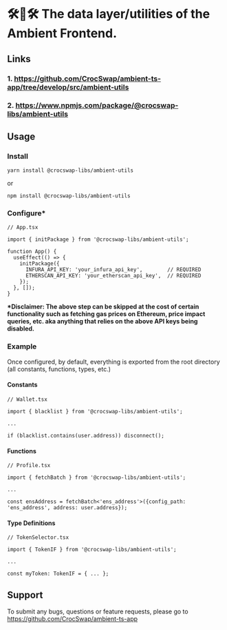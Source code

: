 # 🛠🐊🛠 The data layer/utilities of the Ambient Frontend.

## Links

### 1. https://github.com/CrocSwap/ambient-ts-app/tree/develop/src/ambient-utils

### 2. https://www.npmjs.com/package/@crocswap-libs/ambient-utils

## Usage

### Install
```
yarn install @crocswap-libs/ambient-utils
```
or

```
npm install @crocswap-libs/ambient-utils
```

### Configure*

```
// App.tsx

import { initPackage } from '@crocswap-libs/ambient-utils';

function App() {
  useEffect(() => {
    initPackage({
      INFURA_API_KEY: 'your_infura_api_key',        // REQUIRED
      ETHERSCAN_API_KEY: 'your_etherscan_api_key',  // REQUIRED
    });
  }, []);
}
```

<b>*Disclaimer: The above step can be skipped at the cost of certain functionality such as fetching gas prices on Ethereum, price impact queries, etc. aka anything that relies on the above API keys being disabled.</b>

### Example

Once configured, by default, everything is exported from the root directory (all constants, functions, types, etc.)

#### Constants
```
// Wallet.tsx

import { blacklist } from '@crocswap-libs/ambient-utils';

...

if (blacklist.contains(user.address)) disconnect();
```

#### Functions
```
// Profile.tsx

import { fetchBatch } from '@crocswap-libs/ambient-utils';

...

const ensAddress = fetchBatch<'ens_address'>({config_path: 'ens_address', address: user.address});
```

#### Type Definitions

```
// TokenSelector.tsx

import { TokenIF } from '@crocswap-libs/ambient-utils';

...

const myToken: TokenIF = { ... };
```

## Support

To submit any bugs, questions or feature requests, please go to https://github.com/CrocSwap/ambient-ts-app

